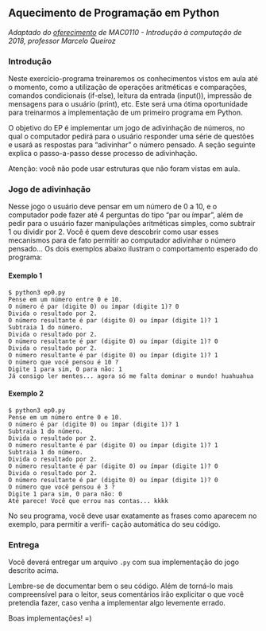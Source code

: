 ## Aquecimento de Programação em Python

_Adaptado do [oferecimento](https://paca.ime.usp.br/course/view.php?id=1259)
de MAC0110 - Introdução à computação de 2018, professor Marcelo Queiroz_


### Introdução

Neste exercício-programa treinaremos os conhecimentos vistos em aula até o momento, como a utilização de operações aritméticas e comparações, comandos condicionais (if-else), leitura da entrada (input()),
impressão de mensagens para o usuário (print), etc. Este será uma ótima oportunidade para treinarmos a implementação de um primeiro programa em Python.

O objetivo do EP é implementar um jogo de adivinhação de números, no qual o computador pedirá para o usuário responder uma série de questões e usará as respostas para “adivinhar” o número pensado. A seção seguinte explica o passo-a-passo desse processo de adivinhação.

Atenção: você não pode usar estruturas que não foram vistas em aula.

### Jogo de adivinhação

Nesse jogo o usuário deve pensar em um número de 0 a 10, e o computador pode fazer até 4 perguntas do tipo “par ou ímpar”, além de pedir para o usuário fazer manipulações aritméticas simples, como subtrair 1 ou dividir por 2. Você é quem deve descobrir como usar esses mecanismos para de fato permitir ao computador adivinhar o número pensado... Os dois exemplos abaixo ilustram o comportamento esperado
do programa:

#### Exemplo 1

```
$ python3 ep0.py
Pense em um número entre 0 e 10.
O número é par (digite 0) ou ímpar (digite 1)? 0
Divida o resultado por 2.
O número resultante é par (digite 0) ou ímpar (digite 1)? 1
Subtraia 1 do número.
Divida o resultado por 2.
O número resultante é par (digite 0) ou ímpar (digite 1)? 0
Divida o resultado por 2.
O número resultante é par (digite 0) ou ímpar (digite 1)? 1
O número que você pensou é 10 ?
Digite 1 para sim, 0 para não: 1
Já consigo ler mentes... agora só me falta dominar o mundo! huahuahua
```

#### Exemplo 2

```
$ python3 ep0.py
Pense em um número entre 0 e 10.
O número é par (digite 0) ou ímpar (digite 1)? 1
Subtraia 1 do número.
Divida o resultado por 2.
O número resultante é par (digite 0) ou ímpar (digite 1)? 1
Subtraia 1 do número.
Divida o resultado por 2.
O número resultante é par (digite 0) ou ímpar (digite 1)? 0
Divida o resultado por 2.
O número resultante é par (digite 0) ou ímpar (digite 1)? 0
O número que você pensou é 3 ?
Digite 1 para sim, 0 para não: 0
Até parece! Você que errou nas contas... kkkk
```

No seu programa, você deve usar exatamente as frases como aparecem no exemplo, para permitir a verifi-
cação automática do seu código.

### Entrega

Você deverá entregar um arquivo `.py` com sua implementação do jogo descrito acima.

Lembre-se de documentar bem o seu código. Além de torná-lo mais compreensível para o leitor, seus
comentários irão explicitar o que você pretendia fazer, caso venha a implementar algo levemente errado.

Boas implementações! =)

